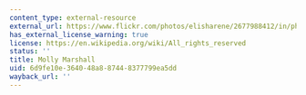 ```yaml
---
content_type: external-resource
external_url: https://www.flickr.com/photos/elisharene/2677988412/in/photolist-55DoE1-55Dcpy-kj6Hb2-b8kg68-55zcpz-bhRYrv-dwuDK4-8d5c2q-56ct53-vfC2-595XYE-591NYM-591NqX-595YLo-2hM1F-595YhL-4J75kg-595XTJ-595Yoq-591PjB-56rdrp-7jfp3D-55DhhJ-55Dts9-cF4SMU-9nWZjg-b8Q
has_external_license_warning: true
license: https://en.wikipedia.org/wiki/All_rights_reserved
status: ''
title: Molly Marshall
uid: 6d9fe10e-3640-48a8-8744-8377799ea5dd
wayback_url: ''
---
```

